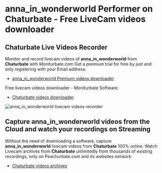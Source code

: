 # anna_in_wonderworld Performer on Chaturbate - Free LiveCam videos downloader

## Chaturbate Live Videos Recorder

Monitor and record livecam videos of **anna_in_wonderworld** from **Chaturbate** with Moniturbate.com
Get a premium trial for free by just and only registering with your Email address:
* [anna_in_wonderworld Premium videos downloader](https://moniturbate.com/request-demo-licence-key.html)

Free livecam videos downloader - Moniturbate Software:
* [Chaturbate videos downloader](https://moniturbate.com/moniturbate-download-software.html)

![anna_in_wonderworld livecam videos recorder](https://peachurnet.com/templates/moniturbate-software.png)


## Capture anna_in_wonderworld videos from the Cloud and watch your recordings on Streaming

Without the need of downloading a software, capture **anna_in_wonderworld** livecam videos from **Chaturbate** 100% online.
Watch Livecam archives from **Chaturbate** unlimitedly from thousands of existing recordings, only on Peachurbate.com and its websites network:
* [Chaturbate videos archives](https://peachurnet.com/)
